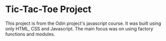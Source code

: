 # Tic-Tac-Toe Project

This project is from the Odin project's javascript course.
It was built using only HTML, CSS and Javascript.
The main focus was on using factory functions and modules.
